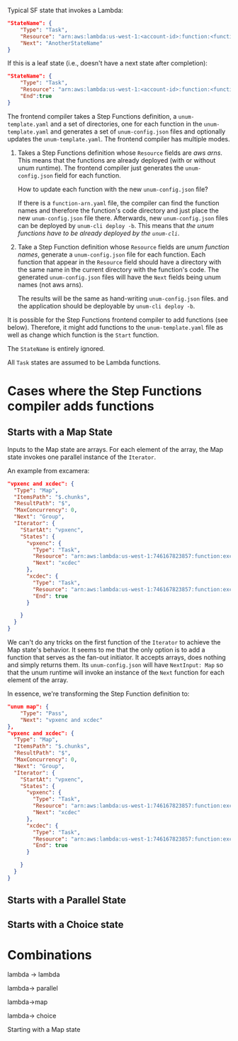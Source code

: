 Typical SF state that invokes a Lambda:

```json
"StateName": {
	"Type": "Task",
    "Resource": "arn:aws:lambda:us-west-1:<account-id>:function:<function-name>",
    "Next": "AnotherStateName"
}
```

If this is a leaf state (i.e., doesn't have a next state after completion):

```json
"StateName": {
	"Type": "Task",
    "Resource": "arn:aws:lambda:us-west-1:<account-id>:function:<function-name>",
    "End":true
}
```



The frontend compiler takes a Step Functions definition, a `unum-template.yaml` and a set of directories, one for each function in the `unum-template.yaml` and generates a set of `unum-config.json` files and optionally updates the `unum-template.yaml`. The frontend compiler has multiple modes. 

1. Takes a Step Functions definition whose `Resource` fields are *aws arns*. This means that the functions are already deployed (with or without unum runtime). The frontend compiler just generates the `unum-config.json` field for each function.

   How to update each function with the new `unum-config.json` file?

   If there is a `function-arn.yaml` file, the compiler can find the function names and therefore the function's code directory and just place the new `unum-config.json` file there. Afterwards, new `unum-config.json` files can be deployed by `unum-cli deploy -b`. This means that *the unum functions have to be already deployed by the `unum-cli`*.

2. Take a Step Function definition whose `Resource` fields are *unum function names*, generate a `unum-config.json` file for each function. Each function that appear in the `Resource` field should have a directory with the same name in the current directory with the function's code. The generated `unum-config.json` files will have the `Next` fields being unum names (not aws arns).

   The results will be the same as hand-writing `unum-config.json` files. and the application should be deployable by `unum-cli deploy -b`.

It is possible for the Step Functions frontend compiler to add functions (see below). Therefore, it might add functions to the `unum-template.yaml` file as well as change which function is the `Start` function.

The `StateName` is entirely ignored.

All `Task` states are assumed to be Lambda functions.

# Cases where the Step Functions compiler adds functions

## Starts with a Map State

Inputs to the Map state are arrays. For each element of the array, the Map state invokes one parallel instance of the `Iterator`.

An example from excamera:

```json
"vpxenc and xcdec": {
  "Type": "Map",
  "ItemsPath": "$.chunks",
  "ResultPath": "$",
  "MaxConcurrency": 0,
  "Next": "Group",
  "Iterator": {
    "StartAt": "vpxenc",
    "States": {
      "vpxenc": {
        "Type": "Task",
        "Resource": "arn:aws:lambda:us-west-1:746167823857:function:excamera-stepfunction-basic-vpxenc",
        "Next": "xcdec"
      },
      "xcdec": {
        "Type": "Task",
        "Resource": "arn:aws:lambda:us-west-1:746167823857:function:excamera-stepfunction-basic-xcdec",
        "End": true
      }

    }
  }
}
```



We can't do any tricks on the first function of the `Iterator` to achieve the Map state's behavior. It seems to me that the only option is to add a function that serves as the fan-out initiator. It accepts arrays, does nothing and simply returns them. Its `unum-config.json` will have `NextInput: Map` so that the unum runtime will invoke an instance of the `Next` function for each element of the array.

In essence, we're transforming the Step Function definition to:

```json
"unum map": {
    "Type": "Pass",
    "Next": "vpxenc and xcdec"
},
"vpxenc and xcdec": {
  "Type": "Map",
  "ItemsPath": "$.chunks",
  "ResultPath": "$",
  "MaxConcurrency": 0,
  "Next": "Group",
  "Iterator": {
    "StartAt": "vpxenc",
    "States": {
      "vpxenc": {
        "Type": "Task",
        "Resource": "arn:aws:lambda:us-west-1:746167823857:function:excamera-stepfunction-basic-vpxenc",
        "Next": "xcdec"
      },
      "xcdec": {
        "Type": "Task",
        "Resource": "arn:aws:lambda:us-west-1:746167823857:function:excamera-stepfunction-basic-xcdec",
        "End": true
      }

    }
  }
}
```



## Starts with a Parallel State

## Starts with a Choice state





# Combinations

lambda -> lambda

lambda-> parallel

lambda->map

lambda-> choice



Starting with a Map state